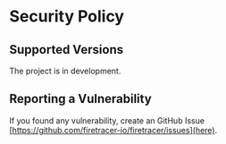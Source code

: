 # Security Policy

## Supported Versions

The project is in development. 

<!--
| Version | Supported          |
| ------- | ------------------ |
| 0.1   | :white_check_mark: |
| 5.0.x   | :x:                |
| 4.0.x   | :white_check_mark: |
| < 4.0   | :x:                |
-->

## Reporting a Vulnerability

If you found any vulnerability, create an GitHub Issue [https://github.com/firetracer-io/firetracer/issues](here).
